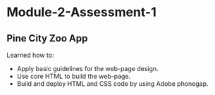 # Module-2-Assessment-1

## Pine City Zoo App

Learned how to:
- Apply basic guidelines for the web-page design.
- Use core HTML to build the web-page.
- Build and deploy HTML and CSS code by using Adobe phonegap. 

